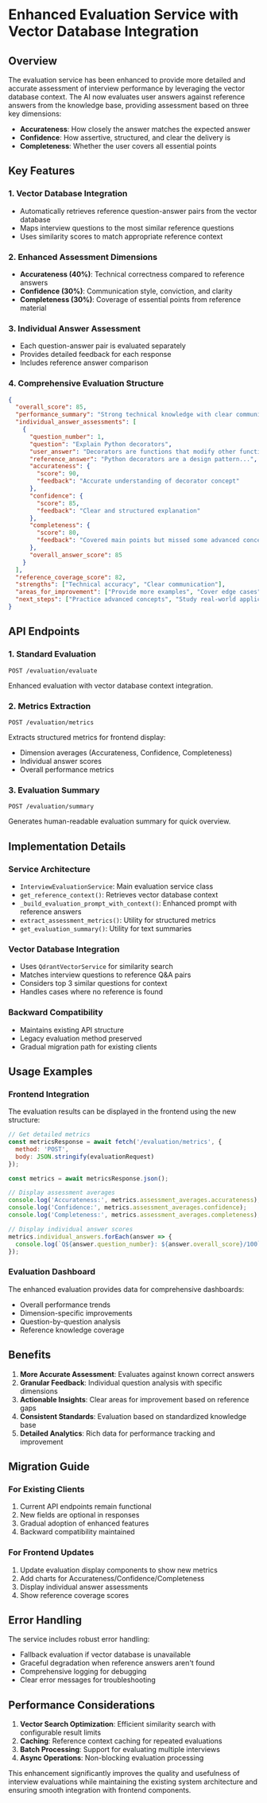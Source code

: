 # Enhanced Evaluation Service with Vector Database Integration

## Overview

The evaluation service has been enhanced to provide more detailed and accurate assessment of interview performance by leveraging the vector database context. The AI now evaluates user answers against reference answers from the knowledge base, providing assessment based on three key dimensions:

- **Accurateness**: How closely the answer matches the expected answer
- **Confidence**: How assertive, structured, and clear the delivery is  
- **Completeness**: Whether the user covers all essential points

## Key Features

### 1. Vector Database Integration
- Automatically retrieves reference question-answer pairs from the vector database
- Maps interview questions to the most similar reference questions
- Uses similarity scores to match appropriate reference context

### 2. Enhanced Assessment Dimensions
- **Accurateness (40%)**: Technical correctness compared to reference answers
- **Confidence (30%)**: Communication style, conviction, and clarity
- **Completeness (30%)**: Coverage of essential points from reference material

### 3. Individual Answer Assessment
- Each question-answer pair is evaluated separately
- Provides detailed feedback for each response
- Includes reference answer comparison

### 4. Comprehensive Evaluation Structure
```json
{
  "overall_score": 85,
  "performance_summary": "Strong technical knowledge with clear communication",
  "individual_answer_assessments": [
    {
      "question_number": 1,
      "question": "Explain Python decorators",
      "user_answer": "Decorators are functions that modify other functions...",
      "reference_answer": "Python decorators are a design pattern...",
      "accurateness": {
        "score": 90,
        "feedback": "Accurate understanding of decorator concept"
      },
      "confidence": {
        "score": 85,
        "feedback": "Clear and structured explanation"
      },
      "completeness": {
        "score": 80,
        "feedback": "Covered main points but missed some advanced concepts"
      },
      "overall_answer_score": 85
    }
  ],
  "reference_coverage_score": 82,
  "strengths": ["Technical accuracy", "Clear communication"],
  "areas_for_improvement": ["Provide more examples", "Cover edge cases"],
  "next_steps": ["Practice advanced concepts", "Study real-world applications"]
}
```

## API Endpoints

### 1. Standard Evaluation
```
POST /evaluation/evaluate
```
Enhanced evaluation with vector database context integration.

### 2. Metrics Extraction  
```
POST /evaluation/metrics
```
Extracts structured metrics for frontend display:
- Dimension averages (Accurateness, Confidence, Completeness)
- Individual answer scores
- Overall performance metrics

### 3. Evaluation Summary
```
POST /evaluation/summary  
```
Generates human-readable evaluation summary for quick overview.

## Implementation Details

### Service Architecture
- `InterviewEvaluationService`: Main evaluation service class
- `get_reference_context()`: Retrieves vector database context
- `_build_evaluation_prompt_with_context()`: Enhanced prompt with reference answers
- `extract_assessment_metrics()`: Utility for structured metrics
- `get_evaluation_summary()`: Utility for text summaries

### Vector Database Integration
- Uses `QdrantVectorService` for similarity search
- Matches interview questions to reference Q&A pairs
- Considers top 3 similar questions for context
- Handles cases where no reference is found

### Backward Compatibility
- Maintains existing API structure
- Legacy evaluation method preserved
- Gradual migration path for existing clients

## Usage Examples

### Frontend Integration
The evaluation results can be displayed in the frontend using the new structure:

```javascript
// Get detailed metrics
const metricsResponse = await fetch('/evaluation/metrics', {
  method: 'POST',
  body: JSON.stringify(evaluationRequest)
});

const metrics = await metricsResponse.json();

// Display assessment averages
console.log('Accurateness:', metrics.assessment_averages.accurateness);
console.log('Confidence:', metrics.assessment_averages.confidence);  
console.log('Completeness:', metrics.assessment_averages.completeness);

// Display individual answer scores
metrics.individual_answers.forEach(answer => {
  console.log(`Q${answer.question_number}: ${answer.overall_score}/100`);
});
```

### Evaluation Dashboard
The enhanced evaluation provides data for comprehensive dashboards:
- Overall performance trends
- Dimension-specific improvements
- Question-by-question analysis
- Reference knowledge coverage

## Benefits

1. **More Accurate Assessment**: Evaluates against known correct answers
2. **Granular Feedback**: Individual question analysis with specific dimensions
3. **Actionable Insights**: Clear areas for improvement based on reference gaps
4. **Consistent Standards**: Evaluation based on standardized knowledge base
5. **Detailed Analytics**: Rich data for performance tracking and improvement

## Migration Guide

### For Existing Clients
1. Current API endpoints remain functional
2. New fields are optional in responses
3. Gradual adoption of enhanced features
4. Backward compatibility maintained

### For Frontend Updates
1. Update evaluation display components to show new metrics
2. Add charts for Accurateness/Confidence/Completeness
3. Display individual answer assessments
4. Show reference coverage scores

## Error Handling

The service includes robust error handling:
- Fallback evaluation if vector database is unavailable
- Graceful degradation when reference answers aren't found
- Comprehensive logging for debugging
- Clear error messages for troubleshooting

## Performance Considerations

1. **Vector Search Optimization**: Efficient similarity search with configurable result limits
2. **Caching**: Reference context caching for repeated evaluations
3. **Batch Processing**: Support for evaluating multiple interviews
4. **Async Operations**: Non-blocking evaluation processing

This enhancement significantly improves the quality and usefulness of interview evaluations while maintaining the existing system architecture and ensuring smooth integration with frontend components.
